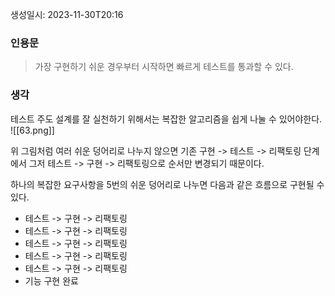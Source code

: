 생성일시: 2023-11-30T20:16
### 인용문
> 가장 구현하기 쉬운 경우부터 시작하면 빠르게 테스트를 통과할 수 있다.
### 생각
테스트 주도 설계를 잘 실천하기 위해서는 복잡한 알고리즘을 쉽게 나눌 수 있어야한다.
![[63.png]]

위 그림처럼 여러 쉬운 덩어리로 나누지 않으면 기존 구현 -> 테스트 -> 리팩토링 단계에서 그저 테스트 -> 구현 -> 리팩토링으로 순서만 변경되기 때문이다.

하나의 복잡한 요구사항을 5번의 쉬운 덩어리로 나누면 다음과 같은 흐름으로 구현될 수 있다.
- 테스트 -> 구현 -> 리팩토링
- 테스트 -> 구현 -> 리팩토링
- 테스트 -> 구현 -> 리팩토링
- 테스트 -> 구현 -> 리팩토링
- 테스트 -> 구현 -> 리팩토링
- 기능 구현 완료